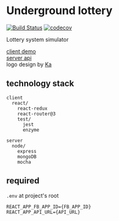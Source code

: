 # Underground lottery
[![Build Status](https://travis-ci.org/warizz/w-underground-lottery.svg?branch=master)](https://travis-ci.org/warizz/w-underground-lottery)
[![codecov](https://codecov.io/gh/warizz/w-underground-lottery/branch/master/graph/badge.svg)](https://codecov.io/gh/warizz/w-underground-lottery)

Lottery system simulator

[client demo](https://w-underground-lottery.herokuapp.com)  
[server api](https://github.com/warizz/w-underground-lottery-api)  
logo design by [Ka](hnudka@gmail.com)

## technology stack
```
client
  react/
    react-redux
    react-router@3
    test/
      jest
      enzyme

server
  node/
    express
    mongoDB
    mocha
```

## required

```.env``` at project's root

```
REACT_APP_FB_APP_ID={FB_APP_ID}
REACT_APP_API_URL={API_URL}
```
